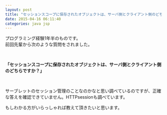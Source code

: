 ```yaml
---
layout: post
title: "セッションスコープに保存されたオブジェクトは、サーバ側とクライアント側のどちらですか？"
date: 2015-04-16 06:11:40
categories: java jsp
---
```

<p>プログラミング経験1年半のものです。 <br>
前回先輩から次のような質問をされました。 </p>

<p><br></p>

<p><strong>「セッションスコープに保存されたオブジェクトは、サーバ側とクライアント側のどちらですか？」</strong> </p>

<p><br></p>

<p>サーブレットのセッション管理のことなのかなと思い調べているのですが、正確な答えを確認できていません。HTTPsessionも調べています。 </p>

<p>もしわかる方がいらっしゃれば教えて頂きたいと思います。</p>
